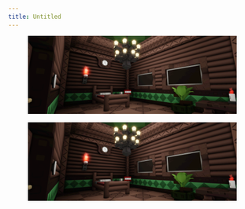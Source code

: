 ```yaml
---
title: Untitled
---
```


<div><figure><img src="../assets/file1_17.png" alt=""><figcaption></figcaption></figure> <figure><img src="../assets/file1_17.png" alt=""><figcaption></figcaption></figure></div>

